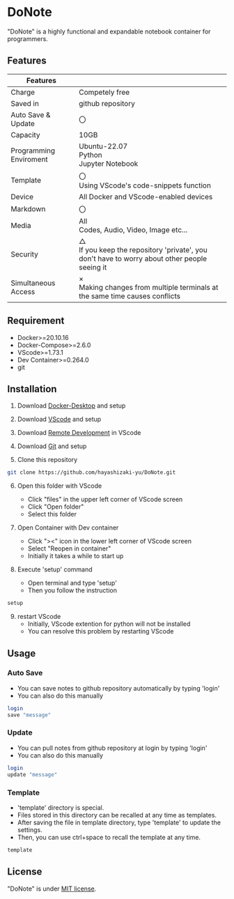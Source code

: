 # DoNote

"DoNote" is a highly functional and expandable notebook container for programmers.

## Features

| Features |    |
| ---- | ---- |
| Charge | Competely free |
| Saved in |  github repository |
|  Auto Save & Update |  〇  |
| Capacity  | 10GB |
| Programming Enviroment| Ubuntu-22.07<br> Python<br>Jupyter Notebook |
| Template  | 〇<br>Using VScode's code-snippets function |
| Device | All Docker and VScode-enabled devices |
| Markdown | 〇 |
| Media | All<br>Codes, Audio, Video, Image etc... |
| Security | △<br>If you keep the repository 'private', you don't have to worry about other people seeing it |
| Simultaneous Access | ×<br>Making changes from multiple terminals at the same time causes conflicts |

## Requirement

* Docker>=20.10.16
* Docker-Compose>=2.6.0
* VScode>=1.73.1
* Dev Container>=0.264.0
* git

## Installation

1. Download [Docker-Desktop](https://www.docker.com/products/docker-desktop/) and setup
2. Download [VScode](https://azure.microsoft.com/ja-jp/products/visual-studio-code/) and setup
3. Download [Remote Development](https://code.visualstudio.com/docs/remote/remote-overview#_getting-started) in VScode
4. Download [Git](https://git-scm.com/downloads) and setup

5. Clone this repository

```bash
git clone https://github.com/hayashizaki-yu/DoNote.git
```

6. Open this folder with VScode
   * Click "files" in the upper left corner of VScode screen
   * Click "Open folder"
   * Select this folder

7. Open Container with Dev container
   * Click "><" icon in the lower left corner of VScode screen
   * Select "Reopen in container"
   * Initially it takes a while to start up

8. Execute 'setup' command
   * Open terminal and type 'setup'
   * Then you follow the instruction

```bash
setup
```

9. restart VScode
   * Initially, VScode extention for python will not be installed
   * You can resolve this problem by restarting VScode

## Usage

### Auto Save

  * You can save notes to github repository automatically by typing 'login'
  * You can also do this manually

```bash
login
save "message"
```

### Update

  * You can pull notes from github repository at login by typing 'login'
  * You can also do this manually

```bash
login
update "message"
```

### Template

  * 'template' directory is special.
  * Files stored in this directory can be recalled at any time as templates.
  * After saving the file in template directory, type 'template' to update the settings.
  * Then, you can use ctrl+space to recall the template at any time.

```bash
template
```

## License
"DoNote" is under [MIT license](https://en.wikipedia.org/wiki/MIT_License).
